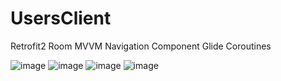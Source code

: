 # UsersClient

Retrofit2
Room
MVVM
Navigation Component
Glide
Coroutines

![image](https://user-images.githubusercontent.com/36132918/154354960-eaf39f16-f437-4c69-89f4-61b3020fd2ac.png)
![image](https://user-images.githubusercontent.com/36132918/154354987-5feea647-3478-44a4-b909-36d0c9eb1374.png)
![image](https://user-images.githubusercontent.com/36132918/154355021-9dc47e55-6110-456d-996b-380ff0a1dec3.png)
![image](https://user-images.githubusercontent.com/36132918/154355065-4f7d0065-901b-49e5-b9e4-2380bd28fee0.png)
